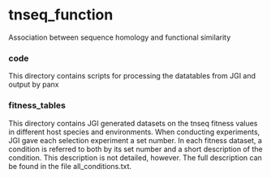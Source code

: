 # tnseq_function
Association between sequence homology and functional similarity

### code
This directory contains scripts for processing the datatables from JGI and output by panx

### fitness_tables
This directory contains JGI generated datasets on the tnseq fitness values in different host species and environments. When conducting experiments, JGI gave each selection experiment a set number. In each fitness dataset, a condition is referred to both by its set number and a short description of the condition. This description is not detailed, however. The full description can be found in the file all_conditions.txt.
